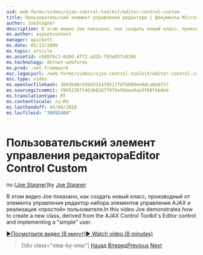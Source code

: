 ```yaml
---
uid: web-forms/videos/ajax-control-toolkit/editor-control-custom
title: Пользовательский элемент управления редактора | Документы Microsoft
author: JoeStagner
description: В этом видео Joe показано, как создать новый класс, производный от элемента управления редактор набора элементов управления AJAX и реализация «простой» пользователя.
ms.author: aspnetcontent
manager: wpickett
ms.date: 05/13/2009
ms.topic: article
ms.assetid: c688f8c3-0d0d-4ff2-a32b-f93e05fc826b
ms.technology: dotnet-webforms
ms.prod: .net-framework
msc.legacyurl: /web-forms/videos/ajax-control-toolkit/editor-control-custom
msc.type: video
ms.openlocfilehash: 3602bd8c936d331478517fd76b08ee9dca0a0757
ms.sourcegitcommit: f8852267f463b62d7f975e56bea9aa3f68fbbdeb
ms.translationtype: MT
ms.contentlocale: ru-RU
ms.lasthandoff: 04/06/2018
ms.locfileid: "30892404"
---
```

<a name="editor-control-custom"></a><span data-ttu-id="24fb3-103">Пользовательский элемент управления редактора</span><span class="sxs-lookup"><span data-stu-id="24fb3-103">Editor Control Custom</span></span>
====================
<span data-ttu-id="24fb3-104">по [(Joe Stagner)](https://github.com/JoeStagner)</span><span class="sxs-lookup"><span data-stu-id="24fb3-104">by [Joe Stagner](https://github.com/JoeStagner)</span></span>

<span data-ttu-id="24fb3-105">В этом видео Joe показано, как создать новый класс, производный от элемента управления редактор набора элементов управления AJAX и реализация «простой» пользователя.</span><span class="sxs-lookup"><span data-stu-id="24fb3-105">In this video Joe demonstrates how to create a new class, derived from the AJAX Control Toolkit's Editor control and implementing a "simple" user.</span></span>

[<span data-ttu-id="24fb3-106">&#9654;Посмотрите видео (8 минут)</span><span class="sxs-lookup"><span data-stu-id="24fb3-106">&#9654; Watch video (8 minutes)</span></span>](https://channel9.msdn.com/Blogs/ASP-NET-Site-Videos/editor-control-custom)

> [!div class="step-by-step"]
> <span data-ttu-id="24fb3-107">[Назад](editor-control.md)
> [Вперед](create-a-new-custom-extender.md)</span><span class="sxs-lookup"><span data-stu-id="24fb3-107">[Previous](editor-control.md)
[Next](create-a-new-custom-extender.md)</span></span>
